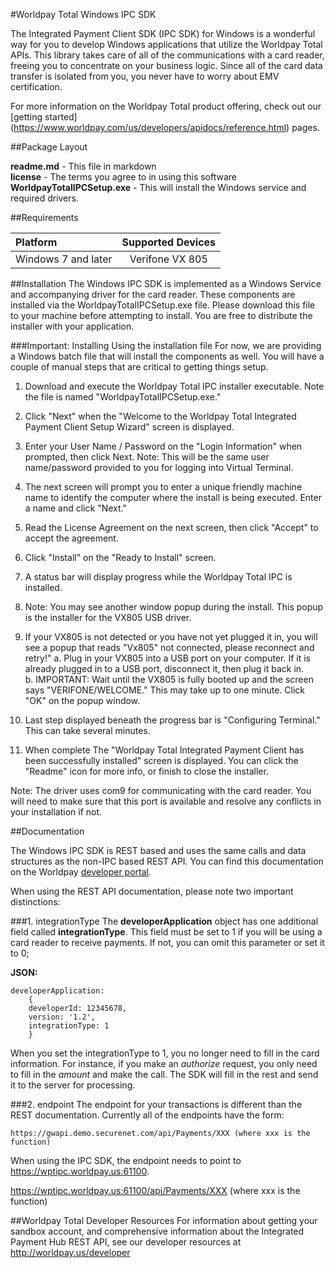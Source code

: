 #Worldpay Total Windows IPC SDK

The Integrated Payment Client SDK (IPC SDK) for Windows is a wonderful way for you to develop Windows applications that utilize the Worldpay Total APIs. This library takes care of all of the communications with a card reader, freeing you to concentrate on your business logic. Since all of the card data transfer is isolated from you, you never have to worry about EMV certification.

For more information on the Worldpay Total product offering, check out our [getting started] (https://www.worldpay.com/us/developers/apidocs/reference.html) pages.

##Package Layout

**readme.md** - This file in markdown  
**license** - The terms you agree to in using this software 
**WorldpayTotalIPCSetup.exe** - This will install the Windows service and required drivers.
 
##Requirements

| Platform           | Supported Devices|
|:------------------ |:----------------:|
| Windows 7 and later| Verifone VX 805  |
 
##Installation
The Windows IPC SDK is implemented as a Windows Service and accompanying driver for the card reader. These components are installed via the WorldpayTotalIPCSetup.exe file. Please download this file to your machine before attempting to install. You are free to distribute the installer with your application.


###Important: Installing Using the installation file
For now, we are providing a Windows batch file that will install the components as well. You will have a couple of manual steps that are critical to getting things setup.

 1. Download and execute the Worldpay Total IPC installer executable.  Note the file is named "WorldpayTotalIPCSetup.exe."
 2. Click "Next" when the "Welcome to the Worldpay Total Integrated Payment Client Setup Wizard" screen is displayed.
 3. Enter your User Name / Password on the "Login Information" when prompted, then click Next.  Note:  This will be the same user name/password provided to you for logging into Virtual Terminal.  
 4. The next screen will prompt you to enter a unique friendly machine name to identify the computer where the install is being executed.  Enter a name and click "Next."
 5. Read the License Agreement on the next screen, then click "Accept" to accept the agreement.
 6. Click "Install" on the "Ready to Install" screen.
 7. A status bar will display progress while the Worldpay Total IPC is installed.
 8. Note:  You may see another window popup during the install. This popup is the installer for the VX805 USB driver.
 9. If your VX805 is not detected or you have not yet plugged it in, you will see a popup that reads "Vx805" not connected, please reconnect and  retry!"
	a. Plug in your VX805 into a USB port on your computer.  If it is already plugged in to a USB port, disconnect it, then plug it back in.  
	b. IMPORTANT:  Wait until the VX805 is fully booted up and the screen says "VERIFONE/WELCOME."  This may take up to one minute. Click "OK" on the popup window.
	   
 10. Last step displayed beneath the progress bar is "Configuring Terminal."   This can take several minutes.
 11. When complete The "Worldpay Total Integrated Payment Client has been successfully installed" screen is displayed.  You can click the "Readme" icon for more info, or finish to close the installer.


Note: The driver uses com9 for communicating with the card reader. You will need to make sure that this port is available and resolve any conflicts in your installation if not.

##Documentation

The Windows IPC SDK is REST based and uses the same calls and data structures as the non-IPC based REST API. You can find this documentation on the Worldpay [developer portal](https://www.worldpay.com/us/developers/apidocs/getstartrest.html).

When using the REST API documentation, please note two important distinctions:

###1. integrationType
The **developerApplication** object has one additional field called **integrationType**. This field must be set to 1 if you will be using a card reader to receive payments. If not, you can omit this parameter or set it to 0;

**JSON:**  

    developerApplication:  
        {  
        developerId: 12345678,  
        version: '1.2',  
        integrationType: 1  
        }  
When you set the integrationType to 1, you no longer need to fill in the card information. For instance, if you make an *authorize* request, you only need to fill in the *amount* and make the call. The SDK will fill in the rest and send it to the server for processing.


###2. endpoint
The endpoint for your transactions is different than the REST documentation. Currently all of the endpoints have the form:  

    https://gwapi.demo.securenet.com/api/Payments/XXX (where xxx is the function)

When using the IPC SDK, the endpoint needs to point to https://wptipc.worldpay.us:61100.

   https://wptipc.worldpay.us:61100/api/Payments/XXX (where xxx is the function)
    

##Worldpay Total Developer Resources
For information about getting your sandbox account, and comprehensive information about the Integrated Payment Hub REST API, see our developer resources at http://worldpay.us/developer
